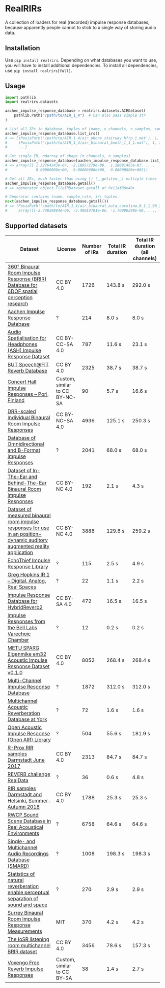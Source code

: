 # RealRIRs

A collection of loaders for real (recorded) impulse response databases, because apparently people cannot to stick to a single way of storing audio data.

## Installation

Use ``pip install realrirs``. Depending on what databases you want to use, you will have to install additional dependencies. To install all dependencies, use ``pip install realrirs[full]``.

## Usage

```python
import pathlib
import realrirs.datasets

aachen_impulse_response_database = realrirs.datasets.AIRDataset(
    pathlib.Path("/path/to/AIR_1_4")  # Can also pass simple str
)

# List all IRs in database, tuples of (name, n_channels, n_samples, sample_rate)
aachen_impulse_response_database.list_irs()
# => [(PosixPath('/path/to/AIR_1_4/air_phone_stairway_hfrp_1.mat'), 1, 144000, 48000),
#     (PosixPath('/path/to/AIR_1_4/air_binaural_booth_1_1_1.mat'), 1, 32767, 48000)],
#     ...]

# Get single IR, ndarray of shape (n_channels, n_samples)
aachen_impulse_response_database[aachen_impulse_response_database.list_irs()[0][0]]
# => array([[ 1.32764243e-07, -2.18957279e-08,  1.28081465e-07, ...,
#             0.00000000e+00,  0.00000000e+00,  0.00000000e+00]])

# Get all IRs, much faster than using [] (__getitem__) multiple times
aachen_impulse_response_database.getall()
# => <generator object FileIRDataset.getall at 0x11af88e40>

# Generator contains (name, sample_rate, ir) tuples.
next(aachen_impulse_response_database.getall())
# => (PosixPath('/path/to/AIR_1_4/air_binaural_aula_carolina_0_1_1_90_3.mat'), 48000,
#     array([[-2.73920884e-06, -3.49019781e-06, -1.70998298e-06, ..., -7.13979890e-11]]))
```

## Supported datasets

| Dataset | License | Number of IRs | Total IR duration | Total IR duration (all channels) |
|-|-|-|-|-|
| [360° Binaural Room Impulse Response (BRIR) Database for 6DOF spatial perception research](https://zenodo.org/record/2641166) | CC BY 4.0 | 1726 | 143.8 s | 292.0 s |
| [Aachen Impulse Response Database](https://www.iks.rwth-aachen.de/forschung/tools-downloads/databases/aachen-impulse-response-database/) | ? | 214 | 8.0 s | 8.0 s |
| [Audio Spatialisation for Headphones (ASH) Impulse Response Dataset](https://github.com/ShanonPearce/ASH-IR-Dataset) | CC BY-CC-SA 4.0 | 787 | 11.6 s | 23.1 s |
| [BUT Speech@FIT Reverb Database](https://speech.fit.vutbr.cz/software/but-speech-fit-reverb-database) | CC BY 4.0 | 2325 | 38.7 s | 38.7 s |
| [Concert Hall Impulse Responses – Pori, Finland](http://legacy.spa.aalto.fi/projects/poririrs/) | Custom, similar to CC BY-NC-SA | 90 | 5.7 s | 16.6 s |
| [DRR-scaled Individual Binaural Room Impulse Responses](https://zenodo.org/record/61072) | CC BY-NC-SA 4.0 | 4936 | 125.1 s | 250.3 s |
| [Database of Omnidirectional and B-Format Impulse Responses](http://isophonics.net/content/room-impulse-response-data-set) | ? | 2041 | 68.0 s | 68.0 s |
| [Dataset of In-The-Ear and Behind-The-Ear Binaural Room Impulse Responses](https://github.com/pyBinSim/HeadRelatedDatabase) | CC BY-NC 4.0 | 192 | 2.1 s | 4.3 s |
| [Dataset of measured binaural room impulse responses for use in an position-dynamic auditory augmented reality application](https://zenodo.org/record/1321996) | CC BY-NC 4.0 | 3888 | 129.6 s | 259.2 s |
| [EchoThief Impulse Response Library](http://www.echothief.com/downloads/) | ? | 115 | 2.5 s | 4.9 s |
| [Greg Hopkins IR 1 – Digital, Analog, Real Spaces](https://www.dropbox.com/sh/vjf5bsi28hcrkli/AAAmln01N4awOuclCi5q0DOia/Greg%20Hopkins%20IR%201%20-%20Digital%2C%20Analog%2C%20Real%20Spaces) | ? | 22 | 1.1 s | 2.2 s |
| [Impulse Response Database for HybridReverb2](https://github.com/jpcima/HybridReverb2-impulse-response-database) | CC BY-SA 4.0 | 472 | 16.5 s | 16.5 s |
| [Impulse Responses from the Bell Labs Varechoic Chamber](?) | ? | 12 | 0.2 s | 0.2 s |
| [METU SPARG Eigenmike em32 Acoustic Impulse Response Dataset v0.1.0](https://zenodo.org/record/2635758) | CC BY 4.0 | 8052 | 268.4 s | 268.4 s |
| [Multi-Channel Impulse Response Database](https://www.iks.rwth-aachen.de/forschung/tools-downloads/databases/multi-channel-impulse-response-database/) | ? | 1872 | 312.0 s | 312.0 s |
| [Multichannel Acoustic Reverberation Database at York](https://www.commsp.ee.ic.ac.uk/~sap/resources/mardy-multichannel-acoustic-reverberation-database-at-york-database/) | ? | 72 | 1.6 s | 1.6 s |
| [Open Acoustic Impulse Response (Open AIR) Library](https://openairlib.net/) | ? | 504 | 55.6 s | 181.9 s |
| [R-Prox RIR samples Darmstadt June 2017](https://zenodo.org/record/1209820) | CC BY 4.0 | 2313 | 84.7 s | 84.7 s |
| [REVERB challenge RealData](http://reverb2014.dereverberation.com/) | ? | 36 | 0.6 s | 4.8 s |
| [RIR samples Darmstadt and Helsinki, Summer-Autumn 2018](https://zenodo.org/record/1434786) | CC BY 4.0 | 1788 | 25.3 s | 25.3 s |
| [RWCP Sound Scene Database in Real Acoustical Environments](https://www.openslr.org/13/) | ? | 6758 | 64.6 s | 64.6 s |
| [Single- and Multichannel Audio Recordings Database (SMARD)](https://www.smard.es.aau.dk/) | ? | 1008 | 198.3 s | 198.3 s |
| [Statistics of natural reverberation enable perceptual separation of sound and space](https://mcdermottlab.mit.edu/Reverb/IR_Survey.html) | ? | 270 | 2.9 s | 2.9 s |
| [Surrey Binaural Room Impulse Response Measurements](https://github.com/IoSR-Surrey/RealRoomBRIRs) | MIT | 370 | 4.2 s | 4.2 s |
| [The IoSR listening room multichannel BRIR dataset](https://github.com/IoSR-Surrey/IoSR_ListeningRoom_BRIRs) | CC BY 4.0 | 3456 | 78.6 s | 157.3 s |
| [Voxengo Free Reverb Impulse Responses](https://www.voxengo.com/impulses/) | Custom, similar to CC BY-SA | 38 | 1.4 s | 2.7 s |
